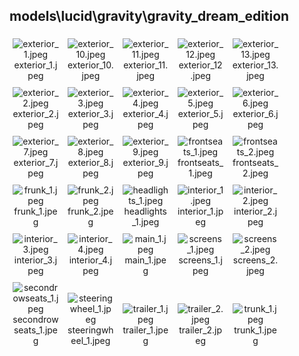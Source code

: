 ## models\lucid\gravity\gravity_dream_edition
<div class="col" style="display: inline-block; width: 16.66%; padding: 5px; box-sizing: border-box; text-align: center;">
<img src="https://media.evkx.net/multimedia/models/lucid/gravity/gravity_dream_edition/exterior_1_xst.jpeg" class="img-thumbnail" alt="exterior_1.jpeg">
exterior_1.jpeg
</div>
<div class="col" style="display: inline-block; width: 16.66%; padding: 5px; box-sizing: border-box; text-align: center;">
<img src="https://media.evkx.net/multimedia/models/lucid/gravity/gravity_dream_edition/exterior_10_xst.jpeg" class="img-thumbnail" alt="exterior_10.jpeg">
exterior_10.jpeg
</div>
<div class="col" style="display: inline-block; width: 16.66%; padding: 5px; box-sizing: border-box; text-align: center;">
<img src="https://media.evkx.net/multimedia/models/lucid/gravity/gravity_dream_edition/exterior_11_xst.jpeg" class="img-thumbnail" alt="exterior_11.jpeg">
exterior_11.jpeg
</div>
<div class="col" style="display: inline-block; width: 16.66%; padding: 5px; box-sizing: border-box; text-align: center;">
<img src="https://media.evkx.net/multimedia/models/lucid/gravity/gravity_dream_edition/exterior_12_xst.jpeg" class="img-thumbnail" alt="exterior_12.jpeg">
exterior_12.jpeg
</div>
<div class="col" style="display: inline-block; width: 16.66%; padding: 5px; box-sizing: border-box; text-align: center;">
<img src="https://media.evkx.net/multimedia/models/lucid/gravity/gravity_dream_edition/exterior_13_xst.jpeg" class="img-thumbnail" alt="exterior_13.jpeg">
exterior_13.jpeg
</div>
<div class="col" style="display: inline-block; width: 16.66%; padding: 5px; box-sizing: border-box; text-align: center;">
<img src="https://media.evkx.net/multimedia/models/lucid/gravity/gravity_dream_edition/exterior_2_xst.jpeg" class="img-thumbnail" alt="exterior_2.jpeg">
exterior_2.jpeg
</div>
<div class="col" style="display: inline-block; width: 16.66%; padding: 5px; box-sizing: border-box; text-align: center;">
<img src="https://media.evkx.net/multimedia/models/lucid/gravity/gravity_dream_edition/exterior_3_xst.jpeg" class="img-thumbnail" alt="exterior_3.jpeg">
exterior_3.jpeg
</div>
<div class="col" style="display: inline-block; width: 16.66%; padding: 5px; box-sizing: border-box; text-align: center;">
<img src="https://media.evkx.net/multimedia/models/lucid/gravity/gravity_dream_edition/exterior_4_xst.jpeg" class="img-thumbnail" alt="exterior_4.jpeg">
exterior_4.jpeg
</div>
<div class="col" style="display: inline-block; width: 16.66%; padding: 5px; box-sizing: border-box; text-align: center;">
<img src="https://media.evkx.net/multimedia/models/lucid/gravity/gravity_dream_edition/exterior_5_xst.jpeg" class="img-thumbnail" alt="exterior_5.jpeg">
exterior_5.jpeg
</div>
<div class="col" style="display: inline-block; width: 16.66%; padding: 5px; box-sizing: border-box; text-align: center;">
<img src="https://media.evkx.net/multimedia/models/lucid/gravity/gravity_dream_edition/exterior_6_xst.jpeg" class="img-thumbnail" alt="exterior_6.jpeg">
exterior_6.jpeg
</div>
<div class="col" style="display: inline-block; width: 16.66%; padding: 5px; box-sizing: border-box; text-align: center;">
<img src="https://media.evkx.net/multimedia/models/lucid/gravity/gravity_dream_edition/exterior_7_xst.jpeg" class="img-thumbnail" alt="exterior_7.jpeg">
exterior_7.jpeg
</div>
<div class="col" style="display: inline-block; width: 16.66%; padding: 5px; box-sizing: border-box; text-align: center;">
<img src="https://media.evkx.net/multimedia/models/lucid/gravity/gravity_dream_edition/exterior_8_xst.jpeg" class="img-thumbnail" alt="exterior_8.jpeg">
exterior_8.jpeg
</div>
<div class="col" style="display: inline-block; width: 16.66%; padding: 5px; box-sizing: border-box; text-align: center;">
<img src="https://media.evkx.net/multimedia/models/lucid/gravity/gravity_dream_edition/exterior_9_xst.jpeg" class="img-thumbnail" alt="exterior_9.jpeg">
exterior_9.jpeg
</div>
<div class="col" style="display: inline-block; width: 16.66%; padding: 5px; box-sizing: border-box; text-align: center;">
<img src="https://media.evkx.net/multimedia/models/lucid/gravity/gravity_dream_edition/frontseats_1_xst.jpeg" class="img-thumbnail" alt="frontseats_1.jpeg">
frontseats_1.jpeg
</div>
<div class="col" style="display: inline-block; width: 16.66%; padding: 5px; box-sizing: border-box; text-align: center;">
<img src="https://media.evkx.net/multimedia/models/lucid/gravity/gravity_dream_edition/frontseats_2_xst.jpeg" class="img-thumbnail" alt="frontseats_2.jpeg">
frontseats_2.jpeg
</div>
<div class="col" style="display: inline-block; width: 16.66%; padding: 5px; box-sizing: border-box; text-align: center;">
<img src="https://media.evkx.net/multimedia/models/lucid/gravity/gravity_dream_edition/frunk_1_xst.jpeg" class="img-thumbnail" alt="frunk_1.jpeg">
frunk_1.jpeg
</div>
<div class="col" style="display: inline-block; width: 16.66%; padding: 5px; box-sizing: border-box; text-align: center;">
<img src="https://media.evkx.net/multimedia/models/lucid/gravity/gravity_dream_edition/frunk_2_xst.jpeg" class="img-thumbnail" alt="frunk_2.jpeg">
frunk_2.jpeg
</div>
<div class="col" style="display: inline-block; width: 16.66%; padding: 5px; box-sizing: border-box; text-align: center;">
<img src="https://media.evkx.net/multimedia/models/lucid/gravity/gravity_dream_edition/headlights_1_xst.jpeg" class="img-thumbnail" alt="headlights_1.jpeg">
headlights_1.jpeg
</div>
<div class="col" style="display: inline-block; width: 16.66%; padding: 5px; box-sizing: border-box; text-align: center;">
<img src="https://media.evkx.net/multimedia/models/lucid/gravity/gravity_dream_edition/interior_1_xst.jpeg" class="img-thumbnail" alt="interior_1.jpeg">
interior_1.jpeg
</div>
<div class="col" style="display: inline-block; width: 16.66%; padding: 5px; box-sizing: border-box; text-align: center;">
<img src="https://media.evkx.net/multimedia/models/lucid/gravity/gravity_dream_edition/interior_2_xst.jpeg" class="img-thumbnail" alt="interior_2.jpeg">
interior_2.jpeg
</div>
<div class="col" style="display: inline-block; width: 16.66%; padding: 5px; box-sizing: border-box; text-align: center;">
<img src="https://media.evkx.net/multimedia/models/lucid/gravity/gravity_dream_edition/interior_3_xst.jpeg" class="img-thumbnail" alt="interior_3.jpeg">
interior_3.jpeg
</div>
<div class="col" style="display: inline-block; width: 16.66%; padding: 5px; box-sizing: border-box; text-align: center;">
<img src="https://media.evkx.net/multimedia/models/lucid/gravity/gravity_dream_edition/interior_4_xst.jpeg" class="img-thumbnail" alt="interior_4.jpeg">
interior_4.jpeg
</div>
<div class="col" style="display: inline-block; width: 16.66%; padding: 5px; box-sizing: border-box; text-align: center;">
<img src="https://media.evkx.net/multimedia/models/lucid/gravity/gravity_dream_edition/main_1_xst.jpeg" class="img-thumbnail" alt="main_1.jpeg">
main_1.jpeg
</div>
<div class="col" style="display: inline-block; width: 16.66%; padding: 5px; box-sizing: border-box; text-align: center;">
<img src="https://media.evkx.net/multimedia/models/lucid/gravity/gravity_dream_edition/screens_1_xst.jpeg" class="img-thumbnail" alt="screens_1.jpeg">
screens_1.jpeg
</div>
<div class="col" style="display: inline-block; width: 16.66%; padding: 5px; box-sizing: border-box; text-align: center;">
<img src="https://media.evkx.net/multimedia/models/lucid/gravity/gravity_dream_edition/screens_2_xst.jpeg" class="img-thumbnail" alt="screens_2.jpeg">
screens_2.jpeg
</div>
<div class="col" style="display: inline-block; width: 16.66%; padding: 5px; box-sizing: border-box; text-align: center;">
<img src="https://media.evkx.net/multimedia/models/lucid/gravity/gravity_dream_edition/secondrowseats_1_xst.jpeg" class="img-thumbnail" alt="secondrowseats_1.jpeg">
secondrowseats_1.jpeg
</div>
<div class="col" style="display: inline-block; width: 16.66%; padding: 5px; box-sizing: border-box; text-align: center;">
<img src="https://media.evkx.net/multimedia/models/lucid/gravity/gravity_dream_edition/steeringwheel_1_xst.jpeg" class="img-thumbnail" alt="steeringwheel_1.jpeg">
steeringwheel_1.jpeg
</div>
<div class="col" style="display: inline-block; width: 16.66%; padding: 5px; box-sizing: border-box; text-align: center;">
<img src="https://media.evkx.net/multimedia/models/lucid/gravity/gravity_dream_edition/trailer_1_xst.jpeg" class="img-thumbnail" alt="trailer_1.jpeg">
trailer_1.jpeg
</div>
<div class="col" style="display: inline-block; width: 16.66%; padding: 5px; box-sizing: border-box; text-align: center;">
<img src="https://media.evkx.net/multimedia/models/lucid/gravity/gravity_dream_edition/trailer_2_xst.jpeg" class="img-thumbnail" alt="trailer_2.jpeg">
trailer_2.jpeg
</div>
<div class="col" style="display: inline-block; width: 16.66%; padding: 5px; box-sizing: border-box; text-align: center;">
<img src="https://media.evkx.net/multimedia/models/lucid/gravity/gravity_dream_edition/trunk_1_xst.jpeg" class="img-thumbnail" alt="trunk_1.jpeg">
trunk_1.jpeg
</div>
